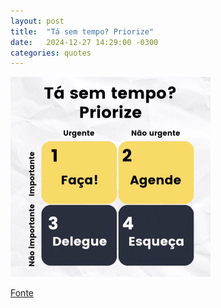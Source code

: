 ```yaml
---
layout: post
title:  "Tá sem tempo? Priorize"
date:   2024-12-27 14:29:00 -0300
categories: quotes
---
```

![Tá sem tempo? Priorize](/assets/ta-sem-tempo-priorize.PNG)

[Fonte](https://www.instagram.com/p/C1rjLS-OSj5/?igsh=MWRhOTJsaHhuajRycQ==)